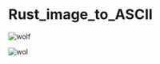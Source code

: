 # Rust_image_to_ASCII


![wolf](https://user-images.githubusercontent.com/88247258/217654578-0c6445e1-831d-4cc3-b0a6-0a4dbade99bf.png)


![wol](https://user-images.githubusercontent.com/88247258/218041453-f6995a4a-f125-4f38-bb74-434f264cd1c2.png)
